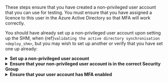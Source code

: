 These steps ensure that you have created a non-privileged user account that you can use for testing.
You must ensure that you have assigned a licence to this user in the Azure Active Directory so that MFA will work correctly.

You should have already set up a non-privileged user account upon setting up the SHM, when {ref}`validating the active directory synchronisation <deploy_shm>`, but you may wish to set up another or verify that you have set one up already:

<details>
<summary><strong>Set up a non-privileged user account</strong></summary>

![Remote: five minutes](https://img.shields.io/static/v1?style=for-the-badge&logo=microsoft-onedrive&label=remote&color=blue&message=five%20minutes)

- Log into the **SHM primary domain controller** (`DC1-SHM-<SHM ID>`) VM using the connection details that you previously used to {ref}`log into this VM <roles_system_deployer_shm_remote_desktop>`.
- Follow the user creation instructions from the {ref}`SHM deployment guide <deploy_shm>` (everything under the `Validate Active Directory synchronisation` header). In brief these involve:
  - adding your details (ie. your first name, last name, phone number etc.) to a user details CSV file.
  - running `C:\Installation\CreateUsers.ps1 <path_to_user_details_file>` in a Powershell command window with elevated privileges.
- This will create a user in the local Active Directory on the SHM domain controller and start the process of synchronisation to the Azure Active Directory, which will take around 5 minutes.

</details>

<details>
<summary><strong>Ensure that your non-privileged user account is in the correct Security Group</strong></summary>

![Remote: five minutes](https://img.shields.io/static/v1?style=for-the-badge&logo=microsoft-onedrive&label=remote&color=blue&message=five%20minutes)

- Log into the **SHM primary domain controller** (`DC1-SHM-<SHM ID>`) VM using the connection details that you previously used to {ref}`log into this VM <roles_system_deployer_shm_remote_desktop>`.
- In Server Manager click `Tools > Active Directory Users and Computers`
- In `Active Directory Users and Computers`, expand the domain in the left hand panel click `Safe Haven Security Groups`
- Right click the `SG <SRE ID> Research Users` security group and select `Properties`
- Click on the `Members` tab.
- If your user is not already listed here you must add them to the group
  - Click the `Add` button
  - Enter the start of your username and click `Check names`
  - Select your username and click `Ok`
  - Click `Ok` again to exit the `Add users` dialogue
- Synchronise with Azure Active Directory by running following the `Powershell` command on the SHM primary domain controller

```powershell
PS> C:\Installation\Run_ADSync.ps1
```

</details>

<details>
<summary><strong>Ensure that your user account has MFA enabled</strong></summary>

Switch to your custom Azure Active Directory in the Azure portal and make the following checks:

![Azure AD: one minute](https://img.shields.io/static/v1?style=for-the-badge&logo=microsoft-academic&label=Azure%20AD&color=blue&message=one%20minute)

- From the Azure portal, navigate to the AAD you have created.
- The `Usage Location` must be set in Azure Active Directory (should be automatically synchronised from the local Active Directory if it was correctly set there)
  - Navigate to `Azure Active Directory > Manage / Users > (user account)`, and ensure that `Settings > Usage Location` is set.
- A licence must be assigned to the user.
  - Navigate to `Azure Active Directory > Manage / Users > (user account) > Licenses` and verify that a license is assigned and the appropriate MFA service enabled.

MFA must be enabled for the user via the following:

```{include} 15_MFA.partial.md
:relative-images:
```

</details>
